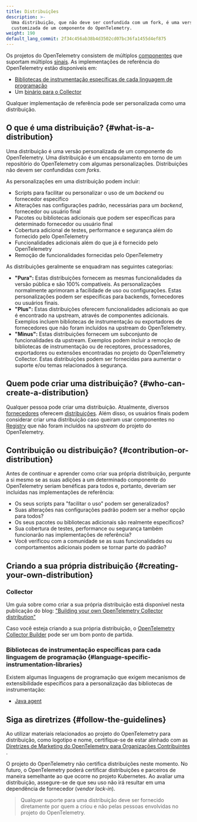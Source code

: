```yaml
---
title: Distribuições
description: >-
  Uma distribuição, que não deve ser confundida com um fork, é uma versão
  customizada de um componente do OpenTelemetry.
weight: 190
default_lang_commit: 2f34c456ab38b4d3502cd07bc36fa1455d4ef875
---
```


Os projetos do OpenTelemetry consistem de múltiplos [componentes](../components)
que suportam múltiplos [sinais](../signals). As implementações de referência do
OpenTelemetry estão disponíveis em:

- [Bibliotecas de instrumentação específicas de cada linguagem de programação](../instrumentation)
- Um [binário para o Collector](/docs/concepts/components/#collector)

Qualquer implementação de referência pode ser personalizada como uma
distribuição.

## O que é uma distribuição? {#what-is-a-distribution}

Uma distribuição é uma versão personalizada de um componente do OpenTelemetry.
Uma distribuição é um encapsulamento em torno de um repositório do OpenTelemetry
com algumas personalizações. Distribuições não devem ser confundidas com
_forks_.

As personalizações em uma distribuição podem incluir:

- Scripts para facilitar ou personalizar o uso de um _backend_ ou fornecedor
  específico
- Alterações nas configurações padrão, necessárias para um _backend_, fornecedor
  ou usuário final
- Pacotes ou bibliotecas adicionais que podem ser específicas para determinado
  fornecedor ou usuário final
- Cobertura adicional de testes, performance e segurança além do fornecido pelo
  OpenTelemetry
- Funcionalidades adicionais além do que já é fornecido pelo OpenTelemetry
- Remoção de funcionalidades fornecidas pelo OpenTelemetry

As distribuições geralmente se enquadram nas seguintes categorias:

- **"Pura":** Estas distribuições fornecem as mesmas funcionalidades da versão
  pública e são 100% compatíveis. As personalizações normalmente aprimoram a
  facilidade de uso ou configurações. Estas personalizações podem ser
  específicas para backends, fornecedores ou usuários finais.
- **"Plus":** Estas distribuições oferecem funcionalidades adicionais ao que é
  encontrado na upstream, através de componentes adicionais. Exemplos incluem
  bibliotecas de instrumentação ou exportadores de fornecedores que não foram
  incluídos na upstream do OpenTelemetry.
- **"Minus":** Estas distribuições fornecem um subconjunto de funcionalidades da
  upstream. Exemplos podem incluir a remoção de bibliotecas de instrumentação ou
  de receptores, processadores, exportadores ou extensões encontradas no projeto
  do OpenTelemetry Collector. Estas distribuições podem ser fornecidas para
  aumentar o suporte e/ou temas relacionados à segurança.

## Quem pode criar uma distribuição? {#who-can-create-a-distribution}

Qualquer pessoa pode criar uma distribuição. Atualmente, diversos
[fornecedores](/ecosystem/vendors/) oferecem
[distribuições](/ecosystem/distributions). Além disso, os usuários finais podem
considerar criar uma distribuição caso queiram usar componentes no
[Registry](/ecosystem/registry) que não foram incluídos na _upstream_ do projeto
do OpenTelemetry.

## Contribuição ou distribuição? {#contribution-or-distribution}

Antes de continuar e aprender como criar sua própria distribuição, pergunte a si
mesmo se as suas adições a um determinado componente do OpenTelemetry seriam
benéficas para todos e, portanto, deveriam ser incluídas nas implementações de
referência:

- Os seus scripts para "facilitar o uso" podem ser generalizados?
- Suas alterações nas configurações padrão podem ser a melhor opção para todos?
- Os seus pacotes ou bibliotecas adicionais são realmente específicos?
- Sua cobertura de testes, performance ou segurança também funcionarão nas
  implementações de referência?
- Você verificou com a comunidade se as suas funcionalidades ou comportamentos
  adicionais podem se tornar parte do padrão?

## Criando a sua própria distribuição {#creating-your-own-distribution}

### Collector

Um guia sobre como criar a sua própria distribuição está disponível nesta
publicação do blog:
["Building your own OpenTelemetry Collector distribution"](https://medium.com/p/42337e994b63)

Caso você esteja criando a sua própria distribuição, o
[OpenTelemetry Collector Builder](https://github.com/open-telemetry/opentelemetry-collector/tree/main/cmd/builder)
pode ser um bom ponto de partida.

### Bibliotecas de instrumentação específicas para cada linguagem de programação {#language-specific-instrumentation-libraries}

Existem algumas linguagens de programação que exigem mecanismos de
extensibilidade específicos para a personalização das bibliotecas de
instrumentação:

- [Java agent](/docs/zero-code/java/agent/extensions)

## Siga as diretrizes {#follow-the-guidelines}

Ao utilizar materiais relacionados ao projeto do OpenTelemetry para
distribuição, como logotipo e nome, certifique-se de estar alinhado com as
[Diretrizes de Marketing do OpenTelemetry para Organizações
Contribuintes][diretrizes] .

O projeto do OpenTelemetry não certifica distribuições neste momento. No futuro,
o OpenTelemetry poderá certificar distribuições e parceiros de maneira
semelhante ao que ocorre no projeto Kubernetes. Ao avaliar uma distribuição,
assegure-se de que seu uso não irá resultar em uma dependência de fornecedor
(_vendor lock-in_).

> Qualquer suporte para uma distribuição deve ser fornecido diretamente por quem
> a criou e não pelas pessoas envolvidas no projeto do OpenTelemetry.

[diretrizes]:
  https://github.com/open-telemetry/community/blob/main/marketing-guidelines.md

